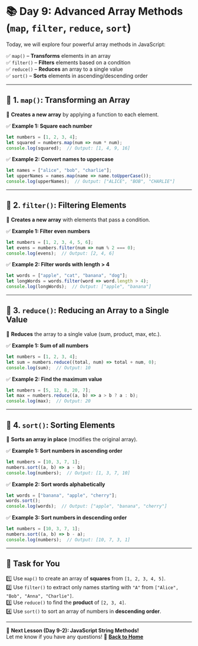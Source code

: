 # **📚 Day 9: Advanced Array Methods (`map`, `filter`, `reduce`, `sort`)**  

Today, we will explore four powerful array methods in JavaScript:  

✅ `map()` – **Transforms** elements in an array  
✅ `filter()` – **Filters** elements based on a condition  
✅ `reduce()` – **Reduces** an array to a single value  
✅ `sort()` – **Sorts** elements in ascending/descending order  

---

## **🔹 1. `map()`: Transforming an Array**  
📌 **Creates a new array** by applying a function to each element.  

✅ **Example 1: Square each number**  
```js
let numbers = [1, 2, 3, 4];
let squared = numbers.map(num => num * num);
console.log(squared);  // Output: [1, 4, 9, 16]
```

✅ **Example 2: Convert names to uppercase**  
```js
let names = ["alice", "bob", "charlie"];
let upperNames = names.map(name => name.toUpperCase());
console.log(upperNames);  // Output: ["ALICE", "BOB", "CHARLIE"]
```

---

## **🔹 2. `filter()`: Filtering Elements**  
📌 **Creates a new array** with elements that pass a condition.  

✅ **Example 1: Filter even numbers**  
```js
let numbers = [1, 2, 3, 4, 5, 6];
let evens = numbers.filter(num => num % 2 === 0);
console.log(evens);  // Output: [2, 4, 6]
```

✅ **Example 2: Filter words with length > 4**  
```js
let words = ["apple", "cat", "banana", "dog"];
let longWords = words.filter(word => word.length > 4);
console.log(longWords);  // Output: ["apple", "banana"]
```

---

## **🔹 3. `reduce()`: Reducing an Array to a Single Value**  
📌 **Reduces** the array to a single value (sum, product, max, etc.).  

✅ **Example 1: Sum of all numbers**  
```js
let numbers = [1, 2, 3, 4];
let sum = numbers.reduce((total, num) => total + num, 0);
console.log(sum);  // Output: 10
```

✅ **Example 2: Find the maximum value**  
```js
let numbers = [5, 12, 8, 20, 7];
let max = numbers.reduce((a, b) => a > b ? a : b);
console.log(max);  // Output: 20
```

---

## **🔹 4. `sort()`: Sorting Elements**  
📌 **Sorts an array in place** (modifies the original array).  

✅ **Example 1: Sort numbers in ascending order**  
```js
let numbers = [10, 3, 7, 1];
numbers.sort((a, b) => a - b);
console.log(numbers);  // Output: [1, 3, 7, 10]
```

✅ **Example 2: Sort words alphabetically**  
```js
let words = ["banana", "apple", "cherry"];
words.sort();
console.log(words);  // Output: ["apple", "banana", "cherry"]
```

✅ **Example 3: Sort numbers in descending order**  
```js
let numbers = [10, 3, 7, 1];
numbers.sort((a, b) => b - a);
console.log(numbers);  // Output: [10, 7, 3, 1]
```

---

## **📝 Task for You**  
1️⃣ Use `map()` to create an array of **squares** from `[1, 2, 3, 4, 5]`.  
2️⃣ Use `filter()` to extract only names starting with `"A"` from `["Alice", "Bob", "Anna", "Charlie"]`.  
3️⃣ Use `reduce()` to find the **product** of `[2, 3, 4]`.  
4️⃣ Use `sort()` to sort an array of numbers in **descending order**.  

---

🎯 **Next Lesson (Day 9-2): JavaScript String Methods!**  
Let me know if you have any questions! 🚀
[**Back to Home**](../../../)